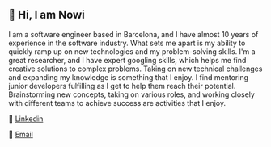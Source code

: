 ## 👋 Hi, I am Nowi

I am a software engineer based in Barcelona, and I have almost 10 years of experience in the software industry. What sets me apart is my ability to quickly ramp up on new technologies and my problem-solving skills. I'm a great researcher, and I have expert googling skills, which helps me find creative solutions to complex problems. Taking on new technical challenges and expanding my knowledge is something that I enjoy. I find mentoring junior developers fulfilling as I get to help them reach their potential. Brainstorming new concepts, taking on various roles, and working closely with different teams to achieve success are activities that I enjoy.

💼 [Linkedin](https://www.linkedin.com/in/noelia-belén-lópez-fontana-7142a05b/)

📧 [Email](mailto:lopeznoeliab@gmail.com)
